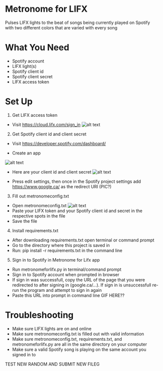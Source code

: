# Metronome for LIFX 
Pulses LIFX lights to the beat of songs being currently played on Spotify with two different colors that are varied with every song
# What You Need
- Spotify account
- LIFX light(s)
- Spotify client id
- Spotify client secret
- LIFX access token

# Set Up
1. Get LIFX access token
- Visit https://cloud.lifx.com/sign_in
![alt text](https://discourse-cdn-sjc2.com/standard17/uploads/lifx/optimized/1X/f27580c296f07b32152239c037bf9c964f05444a_1_690x394.gif) 

2. Get Spotify client id and client secret
- Visit https://developer.spotify.com/dashboard/

- Create an app 

![alt text](https://github.com/codycoogan/metronomeforlifx/blob/master/images/spotclient.gif)

- Here are your client id and client secret
![alt text](https://github.com/codycoogan/metronomeforlifx/blob/master/images/spotblurred_g.jpg)

- Press edit settings, then once in the Spotify project settings add https://www.google.ca/ as the redirect URI (PIC?)


3. Fill out metronomeconfig.txt 
- Open metronomeconfig.txt
![alt text](https://github.com/codycoogan/metronomeforlifx/blob/master/images/configsc.png)
- Paste your LIFX token and your Spotify client id and secret in the respective spots in the file
- Save the file


4. Install requirements.txt
- After downloading requirements.txt open terminal or command prompt
- Go to the directory where this project is saved in
- Run: pip install -r requirements.txt    in the command line


5. Sign in to Spotify in Metronome for Lifx app
- Run metronomeforlifx.py in terminal/command prompt
- Sign in to Spotify account when prompted in browser
- If sign in was successfull, copy the URL of the page that you were redirected to after signing in (google.ca/...). If sign in is unsuccessfull re-run the program and attempt to sign in again
- Paste this URL into prompt in command line
GIF HERE??

# Troubleshooting
- Make sure LIFX lights are on and online
- Make sure metronomeconfig.txt is filled out with valid information
- Make sure metronomeconfig.txt, requirements.txt, and metronomeforlifx.py are all in the same directory on your computer
- Make sure a valid Spotify song is playing on the same account you signed in to



TEST NEW RANDOM AND SUBMIT NEW FILEG

